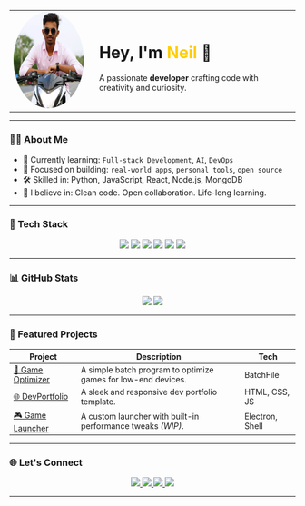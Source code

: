 <!-- PROFILE HEADER -->
<table align="center">
  <tr>
    <td><img src="my_image.jpg" alt="Profile" height="170" style="border-radius: 50%;" /></td>
    <td style="padding-left: 20px;">
      <h1>Hey, I'm <span style="color:#ffce00">Neil</span> 👋</h1>
      <p>A passionate <strong>developer</strong> crafting code with creativity and curiosity.</p>
    </td>
  </tr>
</table>

---

### 🙋‍♂️ About Me

- 🧠 Currently learning: `Full-stack Development`, `AI`, `DevOps`  
- 🔭 Focused on building: `real-world apps`, `personal tools`, `open source`  
- 🛠️ Skilled in: Python, JavaScript, React, Node.js, MongoDB  
- 🌱 I believe in: Clean code. Open collaboration. Life-long learning.  

---

### 🧰 Tech Stack

<p align="center">
  <img src="https://img.shields.io/badge/Python-3670A0?style=for-the-badge&logo=python&logoColor=white"/>
  <img src="https://img.shields.io/badge/JavaScript-F7DF1E?style=for-the-badge&logo=javascript&logoColor=black"/>
  <img src="https://img.shields.io/badge/Node.js-339933?style=for-the-badge&logo=nodedotjs&logoColor=white"/>
  <img src="https://img.shields.io/badge/React-61DAFB?style=for-the-badge&logo=react&logoColor=black"/>
  <img src="https://img.shields.io/badge/MongoDB-4EA94B?style=for-the-badge&logo=mongodb&logoColor=white"/>
  <img src="https://img.shields.io/badge/Linux-FCC624?style=for-the-badge&logo=linux&logoColor=black"/>
</p>

---

### 📊 GitHub Stats

<p align="center">
  <img src="https://github-readme-stats.vercel.app/api?username=nagasainanduri&show_icons=true&theme=tokyonight&hide_border=true" height="180px"/>
  <img src="https://github-readme-stats.vercel.app/api/top-langs/?username=nagasainanduri&layout=compact&theme=tokyonight&hide_border=true" height="180px"/>
</p>

---

### 🚀 Featured Projects

| Project | Description | Tech |
|--------|-------------|------|
| [🧪 Game Optimizer](https://github.com/nagasainanduri/gameOptimizer) | A simple batch program to optimize games for low-end devices. | BatchFile |
| [🌐 DevPortfolio](https://github.com/nagasainanduri/nagasainanduri.github.io) | A sleek and responsive dev portfolio template. | HTML, CSS, JS |
| [🎮 Game Launcher](https://github.com/nagasainanduri/gamelauncher) | A custom launcher with built-in performance tweaks *(WIP)*. | Electron, Shell |

---

### 🌐 Let's Connect

<p align="center">
  <a href="https://linkedin.com/in/nagasainanduri">
    <img src="https://img.shields.io/badge/LinkedIn-0077B5?style=for-the-badge&logo=linkedin&logoColor=white"/>
  </a>
  <a href="https://instagram.com/_blank_hrt_">
    <img src="https://img.shields.io/badge/Instagram-E4405F?style=for-the-badge&logo=instagram&logoColor=white"/>
  </a>
  <a href="https://nagasainanduri.github.io">
    <img src="https://img.shields.io/badge/Portfolio-FF7139?style=for-the-badge&logo=firefox&logoColor=white"/>
  </a>
  <a href="https://github.com/nagasainanduri">
    <img src="https://img.shields.io/badge/GitHub-181717?style=for-the-badge&logo=github&logoColor=white"/>
  </a>
</p>

---
